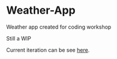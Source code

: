 # Weather-App
Weather app created for coding workshop

Still a WIP

Current iteration can be see <a href= "https://vibrant-bohr-acc752.netlify.app/" target="_blank" >here</a>.
